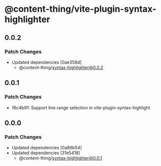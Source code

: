 # @content-thing/vite-plugin-syntax-highlighter

## 0.0.2

### Patch Changes

- Updated dependencies [0ae358d]
  - @content-thing/syntax-highlighter@0.0.2

## 0.0.1

### Patch Changes

- 16c4b91: Support line range selection in vite-plugin-syntax-highlight

## 0.0.0

### Patch Changes

- Updated dependencies [0a86b54]
- Updated dependencies [31e5418]
  - @content-thing/syntax-highlighter@0.0.1
